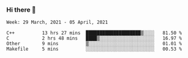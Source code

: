 ### Hi there 👋
<!--START_SECTION:waka-->
```text
Week: 29 March, 2021 - 05 April, 2021

C++          13 hrs 27 mins  ████████████████████▒░░░░   81.50 % 
C            2 hrs 48 mins   ████▒░░░░░░░░░░░░░░░░░░░░   16.97 % 
Other        9 mins          ▒░░░░░░░░░░░░░░░░░░░░░░░░   01.01 % 
Makefile     5 mins          ░░░░░░░░░░░░░░░░░░░░░░░░░   00.53 % 
```
<!--END_SECTION:waka-->

<p align="center"> </p>


<!--
**thallard/thallard** is a ✨ _special_ ✨ repository because its `README.md` (this file) appears on your GitHub profile.

Here are some ideas to get you started:

- 🔭 I’m currently working on ...
- 🌱 I’m currently learning ...
- 👯 I’m looking to collaborate on ...
- 🤔 I’m looking for help with ...
- 💬 Ask me about ...
- 📫 How to reach me: ...
- 😄 Pronouns: ...
- ⚡ Fun fact: ...
-->
